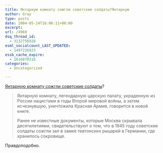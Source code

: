 ```yaml
---
title: Янтарную комнату сожгли советские солдаты?Янтарную
author: Gray
type: posts
date: 2004-05-24T16:06:11+00:00
excerpt:
url: /4969
dsq_thread_id:
  - 3132756928
esml_socialcount_LAST_UPDATED:
  - 1497226923
essb_cache_expire:
  - 1616070316
categories:
  - Uncategorized

---
```








<a href="http://inopressa.ru/telegraph/2004/05/24/12:15:24/yantar" target="_blank">Янтарную комнату сожгли советские солдаты</a>?

> Янтарную комнату, легендарную царскую палату, украденную из России нацистами в годы Второй мировой войны, а затем исчезнувшую, уничтожила Красная Армия, говорится в новой книге.
> 
> Ранее не известные документы, которые Москва скрывала десятилетиями, свидетельствуют о том, что в 1945 году советские солдаты сожгли зал в замке тевтонских рыцарей в Германии, где хранилось сокровище. 

Правдоподобно.